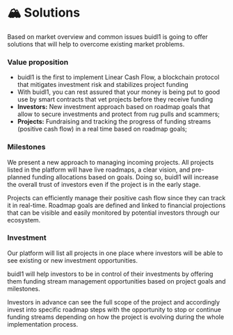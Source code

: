 # 🏔 Solutions

Based on market overview and common issues buidl1  is going to offer solutions that will help to overcome existing market problems.

### Value proposition

* buidl1 is the first to implement Linear Cash Flow, a blockchain protocol that mitigates investment risk and stabilizes project funding
* With buidl1, you can rest assured that your money is being put to good use by smart contracts that vet projects before they receive funding
* **Investors:** New investment approach based on roadmap goals that allow to secure investments and protect from rug pulls and scammers;
* **Projects:** Fundraising and tracking the progress of funding streams (positive cash flow) in a real time based on roadmap goals;

### Milestones

We present a new approach to managing incoming projects. All projects listed in the platform will have live roadmaps, a clear vision, and pre-planned funding allocations based on goals. Doing so, buidl1 will increase the overall trust of investors even if the project is in the early stage.

Projects can efficiently manage their positive cash flow since they can track it in real-time. Roadmap goals are defined and linked to financial projections that can be visible and easily monitored by potential investors through our ecosystem.

### Investment

Our platform will list all projects in one place where investors will be able to see existing or new investment opportunities.&#x20;

buidl1 will help investors to be in control of their investments by offering them funding stream management opportunities based on project goals and milestones.

Investors in advance can see the full scope of the project and accordingly invest into specific roadmap steps with the opportunity to stop or continue funding streams depending on how the project is evolving during the whole implementation process.
